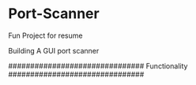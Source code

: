 # Port-Scanner
Fun Project for resume

Building A GUI port scanner


###############################
Functionality
###############################
